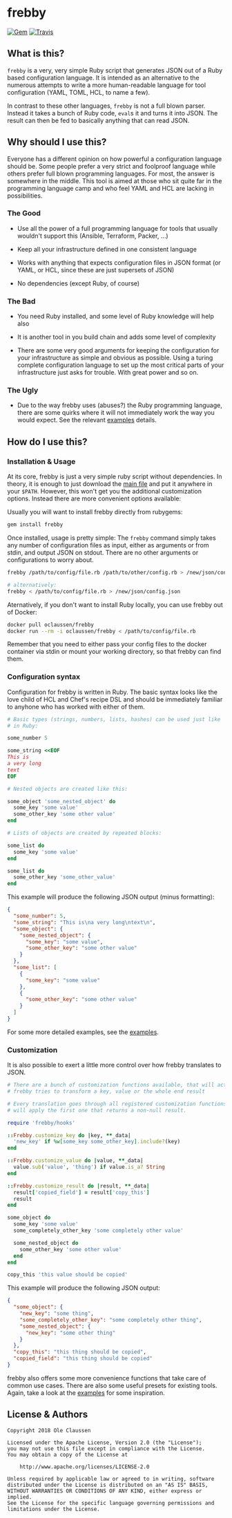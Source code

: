 # frebby

[![Gem](https://img.shields.io/gem/v/frebby.svg?style=plastic)][gem]
[![Travis](https://img.shields.io/travis/oclaussen/frebby.svg?style=plastic)][travis]

[gem]: https://rubygems.org/gems/frebby
[travis]: http://travis-ci.org/oclaussen/frebby


## What is this?

`frebby` is a very, very simple Ruby script that generates JSON out of a Ruby
based configuration language. It is intended as an alternative to the numerous
attempts to write a more human-readable language for tool configuration (YAML,
TOML, HCL, to name a few).

In contrast to these other languages, `frebby` is not a full blown parser.
Instead it takes a bunch of Ruby code, `eval`s it  and turns it into JSON. The
result can then be fed to basically anything that can read JSON.

## Why should I use this?

Everyone has a different opinion on how powerful a configuration language should
be. Some people prefer a very strict and foolproof language while others prefer
full blown programming languages. For most, the answer is somewhere in the
middle. This tool is aimed at those who sit quite far in the programming
language camp and who feel YAML and HCL are lacking in possibilities.

### The Good

* Use all the power of a full programming language for tools that usually
  wouldn't support this (Ansible, Terraform, Packer, ...)

* Keep all your infrastructure defined in one consistent language

* Works with anything that expects configuration files in JSON format
  (or YAML, or HCL, since these are just supersets of JSON)

* No dependencies (except Ruby, of course)

### The Bad

* You need Ruby installed, and some level of Ruby knowledge will help also

* It is another tool in you build chain and adds some level of complexity

* There are some very good arguments for keeping the configuration for your
  infrastructure as simple and obvious as possible. Using a turing complete
  configuration language to set up the most critical parts of your
  infrastructure just asks for trouble. With great power and so on.

### The Ugly

* Due to the way frebby uses (abuses?) the Ruby programming language, there
  are some quirks where it will not immediately work the way you would expect.
  See the relevant [examples](examples/04_quirks) details.

## How do I use this?

### Installation & Usage

At its core, frebby is just a very simple ruby script without dependencies. In
theory, it is enough to just download the [main file](bin/frebby) and put it
anywhere in your `$PATH`. However, this won't get you the additional customization
options. Instead there are more convenient options available:

Usually you will want to install frebby directly from rubygems:

```bash
gem install frebby
```

Once installed, usage is pretty simple: The `frebby` command simply takes any
number of configuration files as input, either as arguments or from stdin,
and output JSON on stdout. There are no other arguments or configurations
to worry about.

```bash
frebby /path/to/config/file.rb /path/to/other/config.rb > /new/json/config.json

# alternatively:
frebby < /path/to/config/file.rb > /new/json/config.json
```

Aternatively, if you don't want to install Ruby locally, you can use frebby
out of Docker:

```bash
docker pull oclaussen/frebby
docker run --rm -i oclaussen/frebby < /path/to/config/file.rb
```

Remember that you need to either pass your config files to the docker container
via stdin or mount your working directory, so that frebby can find them.

### Configuration syntax

Configuration for frebby is written in Ruby. The basic syntax looks like the
love child of HCL and Chef's recipe DSL and should be immediately familiar
to anyhone who has worked with either of them.

```ruby
# Basic types (strings, numbers, lists, hashes) can be used just like
# in Ruby:

some_number 5

some_string <<EOF
This is
a very long
text
EOF

# Nested objects are created like this:

some_object 'some_nested_object' do
  some_key 'some value'
  some_other_key 'some other value'
end

# Lists of objects are created by repeated blocks:

some_list do
  some_key 'some value'
end

some_list do
  some_other_key 'some_other_value'
end
```

This example will produce the following JSON output (minus formatting):

```json
{
  "some_number": 5,
  "some_string": "This is\na very long\ntext\n",
  "some_object": {
    "some_nested_object": {
      "some_key": "some value",
      "some_other_key": "some other value"
    }
  },
  "some_list": [
    {
      "some_key": "some value"
    },
    {
      "some_other_key": "some other value"
    }
  ]
}
```

For some more detailed examples, see the [examples](examples).

### Customization

It is also possible to exert a little more control over how frebby translates
to JSON.

```ruby
# There are a bunch of customization functions available, that will act whenever
# frebby tries to transform a key, value or the whole end result

# Every translation goes through all registered customization functions, and
# will apply the first one that returns a non-null result.

require 'frebby/hooks'

::Frebby.customize_key do |key, **_data|
  'new_key' if %w[some_key some_other_key].include?(key)
end

::Frebby.customize_value do |value, **_data|
  value.sub('value', 'thing') if value.is_a? String
end

::Frebby.customize_result do |result, **_data|
  result['copied_field'] = result['copy_this']
  result
end

some_object do
  some_key 'some value'
  some_completely_other_key 'some completely other value'

  some_nested_object do
    some_other_key 'some other value'
  end
end

copy_this 'this value should be copied'
```

This example will produce the following JSON output:

```json
{
  "some_object": {
    "new_key": "some thing",
    "some_completely_other_key": "some completely other thing",
    "some_nested_object": {
      "new_key": "some other thing"
    }
  },
  "copy_this": "this thing should be copied",
  "copied_field": "this thing should be copied"
}
```

frebby also offers some more convenience functions that take care of common use
cases. There are also some useful presets for existing tools. Again, take a look
at the [examples](examples) for some inspiration.

## License & Authors

```text
Copyright 2018 Ole Claussen

Licensed under the Apache License, Version 2.0 (the "License");
you may not use this file except in compliance with the License.
You may obtain a copy of the License at

    http://www.apache.org/licenses/LICENSE-2.0

Unless required by applicable law or agreed to in writing, software
distributed under the License is distributed on an "AS IS" BASIS,
WITHOUT WARRANTIES OR CONDITIONS OF ANY KIND, either express or implied.
See the License for the specific language governing permissions and
limitations under the License.
```
